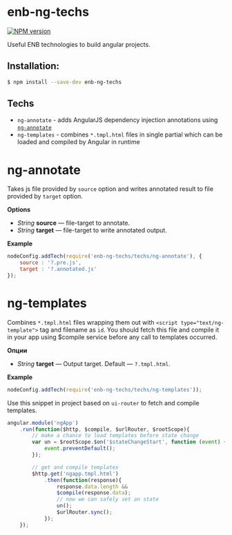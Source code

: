 enb-ng-techs
==============

[![NPM version](https://img.shields.io/npm/v/enb-ng-techs.svg?style=flat)](https://www.npmjs.org/package/enb-ng-techs)

Useful ENB technologies to build angular projects.

Installation:
----------

```sh
$ npm install --save-dev enb-ng-techs
```

Techs
----------

 * `ng-annotate` - adds AngularJS dependency injection annotations using [`ng-annotate`](https://github.com/olov/ng-annotate)
 * `ng-templates` - combines `*.tmpl.html` files in single partial which can be loaded and compiled by Angular in runtime

ng-annotate
==========

Takes js file provided by `source` option and writes annotated result to file provided by `target` option.

**Options**

* *String* **source** — file-target to annotate.
* *String* **target** — file-target to write annotated output.

**Example**

```javascript
nodeConfig.addTech(require('enb-ng-techs/techs/ng-annotate'), {
    source : '?.pre.js',
    target : '?.annotated.js'
});
```

ng-templates
==========

Combines `*.tmpl.html` files wrapping them out with `<script type="text/ng-template">` tag and filename as `id`.
You should fetch this file and compile it in your app using $compile service before any call to templates occurred.

**Опции**

* *String* **target** — Output target. Default — `?.tmpl.html`.

**Example**

```javascript
nodeConfig.addTech(require('enb-ng-techs/techs/ng-templates'));
```

Use this snippet in project based on `ui-router` to fetch and compile templates.

```javascript
angular.module('ngApp')
    .run(function($http, $compile, $urlRouter, $rootScope){
        // make a chance to load templates before state change
        var un = $rootScope.$on('$stateChangeStart', function (event) {
            event.preventDefault();
        });

        // get and compile templates
        $http.get('ngapp.tmpl.html')
            .then(function(response){
                response.data.length &&
                $compile(response.data);
                // now we can safely set an state
                un();
                $urlRouter.sync();
            });
    });
```
